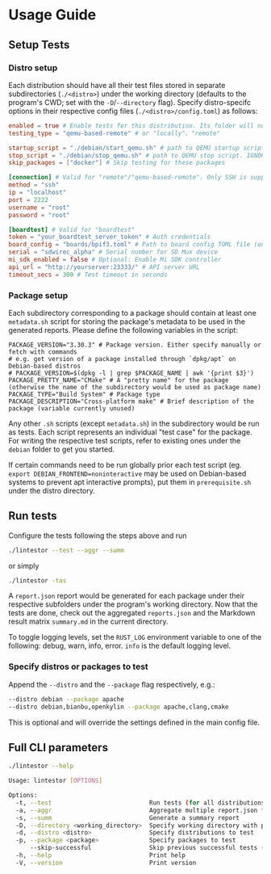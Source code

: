 # Usage Guide
## Setup Tests
### Distro setup
Each distribution should have all their test files stored in separate subdirectories (`./<distro>`) under the working directory (defaults to the program's CWD; set with the `-D`/`--directory` flag). Specify distro-specifc options in their respective config files (`./<distro>/config.toml`) as follows:
  
```toml
enabled = true # Enable tests for this distribution. Its folder will not be discovered if set to false
testing_type = "qemu-based-remote" # or "locally"、"remote"

startup_script = "./debian/start_qemu.sh" # path to QEMU startup script. IGNORED when testing_type is set to "locally" or "remote"
stop_script = "./debian/stop_qemu.sh" # path to QEMU stop script. IGNORED when testing_type is set to "locally" or "remote"
skip_packages = ["docker"] # Skip testing for these packages

[connection] # Valid for "remote"/"qemu-based-remote". Only SSH is supported at the moment
method = "ssh"
ip = "localhost"
port = 2222
username = "root"
password = "root"

[boardtest] # Valid for "boardtest"
token = "your_boardtest_server_token" # Auth credentials
board_config = "boards/bpif3.toml" # Path to board config TOML file (on the boardtest server)
serial = "sdwirec_alpha" # Serial number for SD Mux device
mi_sdk_enabled = false # Optional: Enable Mi SDK controller
api_url = "http://yourserver:23333/" # API server URL
timeout_secs = 300 # Test timeout in seconds
```

### Package setup
Each subdirectory corresponding to a package should contain at least one `metadata.sh` script for storing the package's metadata to be used in the generated reports. Please define the following variables in the script:
```
PACKAGE_VERSION="3.30.3" # Package version. Either specify manually or fetch with commands
# e.g. get version of a package installed through `dpkg/apt` on Debian-based distros
# PACKAGE_VERSION=$(dpkg -l | grep $PACKAGE_NAME | awk '{print $3}')
PACKAGE_PRETTY_NAME="CMake" # A "pretty name" for the package (otherwise the name of the subdirectory would be used as package name)
PACKAGE_TYPE="Build System" # Package type
PACKAGE_DESCRIPTION="Cross-platform make" # Brief description of the package (variable currently unused)
```
Any other `.sh` scripts (except `metadata.sh`) in the subdirectory would be run as tests. Each script represents an individual "test case" for the package. For writing the respective test scripts, refer to existing ones under the `debian` folder to get you started.

If certain commands need to be run globally prior each test script (eg. `export DEBIAN_FRONTEND=noninteractive` may be used on Debian-based systems to prevent apt interactive prompts), put them in `prerequisite.sh` under the distro directory. 

## Run tests

Configure the tests following the steps above and run

```bash
./lintestor --test --aggr --summ
```
or simply
```bash
./lintestor -tas
```

A `report.json` report would be generated for each package under their respective subfolders under the program's working directory. Now that the tests are done, check out the aggregated `reports.json` and the Markdown result matrix `summary.md` in the current directory.

To toggle logging levels, set the `RUST_LOG` environment variable to one of the following: debug, warn, info, error. `info` is the default logging level.

### Specify distros or packages to test

Append the `--distro` and the `--package` flag respectively, e.g.:
```bash
--distro debian --package apache
--distro debian,bianbu,openkylin --package apache,clang,cmake
```
This is optional and will override the settings defined in the main config file.

## Full CLI parameters

```bash
./lintestor --help
```

```bash
Usage: lintestor [OPTIONS]

Options:
  -t, --test                           Run tests (for all distributions by default)
  -a, --aggr                           Aggregate multiple report.json files into a single reports.json
  -s, --summ                           Generate a summary report
  -D, --directory <working_directory>  Specify working directory with preconfigured test files
  -d, --distro <distro>                Specify distributions to test
  -p, --package <package>              Specify packages to test
      --skip-successful                Skip previous successful tests (instead of overwriting their results)
  -h, --help                           Print help
  -V, --version                        Print version
```